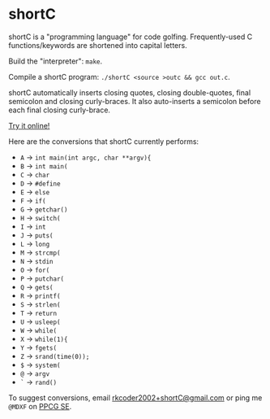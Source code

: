 # shortC
shortC is a "programming language" for code golfing. Frequently-used C functions/keywords are shortened into capital letters.

Build the "interpreter": `make`.

Compile a shortC program: `./shortC <source >outc && gcc out.c`.

shortC automatically inserts closing quotes, closing double-quotes, final semicolon and closing curly-braces. It also auto-inserts a semicolon before each final closing curly-brace.

[Try it online!](https://tio.run/#shortC)

Here are the conversions that shortC currently performs:

 - `A` -> `int main(int argc, char **argv){`
 - `B` -> `int main(`
 - `C` -> `char `
 - `D` -> `#define `
 - `E` -> ` else `
 - `F` -> `if(`
 - `G` -> `getchar()`
 - `H` -> `switch(`
 - `I` -> `int `
 - `J` -> `puts(`
 - `L` -> `long `
 - `M` -> `strcmp(`
 - `N` -> `stdin`
 - `O` -> `for(`
 - `P` -> `putchar(`
 - `Q` -> `gets(`
 - `R` -> `printf(`
 - `S` -> `strlen(`
 - `T` -> `return `
 - `U` -> `usleep(`
 - `W` -> `while(`
 - `X` -> `while(1){`
 - `Y` -> `fgets(`
 - `Z` -> `srand(time(0));`
 - `$` -> `system(`
 - `@` -> `argv`
 - `` ` `` -> `rand()`

To suggest conversions, email rkcoder2002+shortC@gmail.com or ping me `@MDXF` on [PPCG SE](//codegolf.stackexchange.com).
